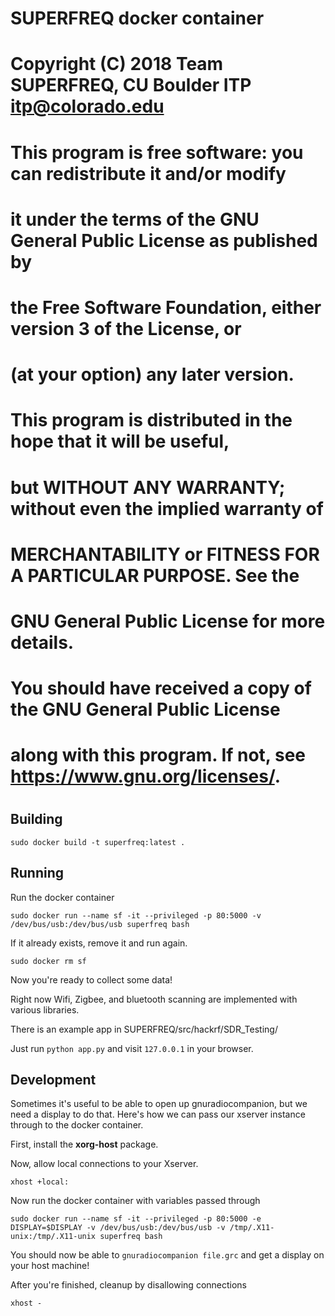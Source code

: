 #
# SUPERFREQ docker container
# Copyright (C) 2018 Team SUPERFREQ, CU Boulder ITP <itp@colorado.edu>
# 
# This program is free software: you can redistribute it and/or modify
# it under the terms of the GNU General Public License as published by
# the Free Software Foundation, either version 3 of the License, or
# (at your option) any later version.
# 
# This program is distributed in the hope that it will be useful,
# but WITHOUT ANY WARRANTY; without even the implied warranty of
# MERCHANTABILITY or FITNESS FOR A PARTICULAR PURPOSE.  See the
# GNU General Public License for more details.
# 
# You should have received a copy of the GNU General Public License
# along with this program.  If not, see <https://www.gnu.org/licenses/>.
#

## Building 

    sudo docker build -t superfreq:latest .

## Running
    
Run the docker container

    sudo docker run --name sf -it --privileged -p 80:5000 -v /dev/bus/usb:/dev/bus/usb superfreq bash

If it already exists, remove it and run again.

    sudo docker rm sf

Now you're ready to collect some data!

Right now Wifi, Zigbee, and bluetooth scanning are implemented with various libraries.

There is an example app in SUPERFREQ/src/hackrf/SDR_Testing/

Just run `python app.py` and visit `127.0.0.1` in your browser.

## Development

Sometimes it's useful to be able to open up gnuradiocompanion, but we need a display to do that. Here's how we can pass our xserver instance through to the docker container.

First, install the **xorg-host** package.

Now, allow local connections to your Xserver.

    xhost +local:

Now run the docker container with variables passed through

    sudo docker run --name sf -it --privileged -p 80:5000 -e DISPLAY=$DISPLAY -v /dev/bus/usb:/dev/bus/usb -v /tmp/.X11-unix:/tmp/.X11-unix superfreq bash

You should now be able to `gnuradiocompanion file.grc` and get a display on your host machine!

After you're finished, cleanup by disallowing connections

    xhost - 
